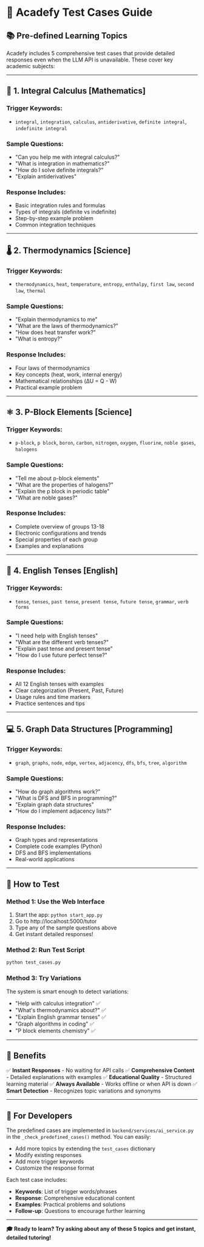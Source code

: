 # 🧪 Acadefy Test Cases Guide

## 📚 Pre-defined Learning Topics

Acadefy includes 5 comprehensive test cases that provide detailed responses even when the LLM API is unavailable. These cover key academic subjects:

---

## 🔢 **1. Integral Calculus [Mathematics]**

### **Trigger Keywords:**
- `integral`, `integration`, `calculus`, `antiderivative`, `definite integral`, `indefinite integral`

### **Sample Questions:**
- "Can you help me with integral calculus?"
- "What is integration in mathematics?"
- "How do I solve definite integrals?"
- "Explain antiderivatives"

### **Response Includes:**
- Basic integration rules and formulas
- Types of integrals (definite vs indefinite)
- Step-by-step example problem
- Common integration techniques

---

## 🌡️ **2. Thermodynamics [Science]**

### **Trigger Keywords:**
- `thermodynamics`, `heat`, `temperature`, `entropy`, `enthalpy`, `first law`, `second law`, `thermal`

### **Sample Questions:**
- "Explain thermodynamics to me"
- "What are the laws of thermodynamics?"
- "How does heat transfer work?"
- "What is entropy?"

### **Response Includes:**
- Four laws of thermodynamics
- Key concepts (heat, work, internal energy)
- Mathematical relationships (ΔU = Q - W)
- Practical example problem

---

## ⚛️ **3. P-Block Elements [Science]**

### **Trigger Keywords:**
- `p-block`, `p block`, `boron`, `carbon`, `nitrogen`, `oxygen`, `fluorine`, `noble gases`, `halogens`

### **Sample Questions:**
- "Tell me about p-block elements"
- "What are the properties of halogens?"
- "Explain the p block in periodic table"
- "What are noble gases?"

### **Response Includes:**
- Complete overview of groups 13-18
- Electronic configurations and trends
- Special properties of each group
- Examples and explanations

---

## 📝 **4. English Tenses [English]**

### **Trigger Keywords:**
- `tense`, `tenses`, `past tense`, `present tense`, `future tense`, `grammar`, `verb forms`

### **Sample Questions:**
- "I need help with English tenses"
- "What are the different verb tenses?"
- "Explain past tense and present tense"
- "How do I use future perfect tense?"

### **Response Includes:**
- All 12 English tenses with examples
- Clear categorization (Present, Past, Future)
- Usage rules and time markers
- Practice sentences and tips

---

## 💻 **5. Graph Data Structures [Programming]**

### **Trigger Keywords:**
- `graph`, `graphs`, `node`, `edge`, `vertex`, `adjacency`, `dfs`, `bfs`, `tree`, `algorithm`

### **Sample Questions:**
- "How do graph algorithms work?"
- "What is DFS and BFS in programming?"
- "Explain graph data structures"
- "How do I implement adjacency lists?"

### **Response Includes:**
- Graph types and representations
- Complete code examples (Python)
- DFS and BFS implementations
- Real-world applications

---

## 🚀 **How to Test**

### **Method 1: Use the Web Interface**
1. Start the app: `python start_app.py`
2. Go to http://localhost:5000/tutor
3. Type any of the sample questions above
4. Get instant detailed responses!

### **Method 2: Run Test Script**
```bash
python test_cases.py
```

### **Method 3: Try Variations**
The system is smart enough to detect variations:
- "Help with calculus integration" ✅
- "What's thermodynamics about?" ✅  
- "Explain English grammar tenses" ✅
- "Graph algorithms in coding" ✅
- "P block elements chemistry" ✅

---

## 🎯 **Benefits**

✅ **Instant Responses** - No waiting for API calls
✅ **Comprehensive Content** - Detailed explanations with examples
✅ **Educational Quality** - Structured learning material
✅ **Always Available** - Works offline or when API is down
✅ **Smart Detection** - Recognizes topic variations and synonyms

---

## 🔧 **For Developers**

The predefined cases are implemented in `backend/services/ai_service.py` in the `_check_predefined_cases()` method. You can easily:

- Add more topics by extending the `test_cases` dictionary
- Modify existing responses
- Add more trigger keywords
- Customize the response format

Each test case includes:
- **Keywords**: List of trigger words/phrases
- **Response**: Comprehensive educational content
- **Examples**: Practical problems and solutions
- **Follow-up**: Questions to encourage further learning

---

**🎓 Ready to learn? Try asking about any of these 5 topics and get instant, detailed tutoring!**